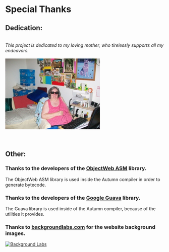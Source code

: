 <div class="center-text"> <h1> Special Thanks </h1> </div>


## Dedication:

<br>
<div class="center-text"> <i>This project is dedicated to my loving mother, who tirelessly supports all my endeavors.</i> </div>
<br>
<div id="mom-image"> <img src="images/Mom.jpeg"> </div>

<br>
<br>



## Other:

### Thanks to the developers of the [ObjectWeb ASM](http://asm.ow2.org/) library.

The ObjectWeb ASM library is used inside the Autumn compiler in order to generate bytecode. 



### Thanks to the developers of the [Google Guava](https://code.google.com/p/guava-libraries/) library.

The Guava library is used inside of the Autumn compiler, because of the utilities it provides.



### Thanks to [backgroundlabs.com](http://www.backgroundlabs.com/) for the website background images.

<a href="http://www.backgroundlabs.com" title="Background Labs"><img src="http://www.backgroundlabs.com/images/backgroundlabs-100x100.png" border="0" alt="Background Labs" /></a>

